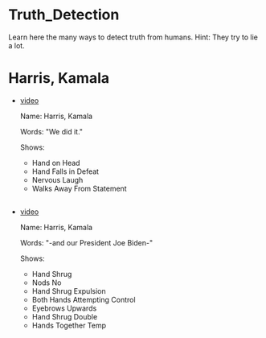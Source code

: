 # Truth_Detection
Learn here the many ways to detect truth from humans.
Hint: They try to lie a lot.

##
# Harris, Kamala
+ [video](https://twitter.com/CollegeOfScript/status/1610768219823915018)

  Name: Harris, Kamala
  
  Words: "We did it."
  
  Shows:
  * Hand on Head
  * Hand Falls in Defeat
  * Nervous Laugh
  * Walks Away From Statement
##
+ [video](https://twitter.com/CollegeOfScript/status/1615154629637029889)

  Name: Harris, Kamala
  
  Words: "-and our President Joe Biden-"
  
  Shows:
  * Hand Shrug
  * Nods No
  * Hand Shrug Expulsion
  * Both Hands Attempting Control
  * Eyebrows Upwards
  * Hand Shrug Double
  * Hands Together Temp
##



